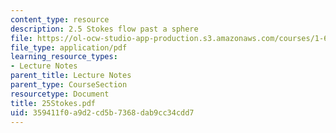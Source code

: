```yaml
---
content_type: resource
description: 2.5 Stokes flow past a sphere
file: https://ol-ocw-studio-app-production.s3.amazonaws.com/courses/1-63-advanced-fluid-dynamics-of-the-environment-fall-2002/359411f0a9d2cd5b7368dab9cc34cdd7_25Stokes.pdf
file_type: application/pdf
learning_resource_types:
- Lecture Notes
parent_title: Lecture Notes
parent_type: CourseSection
resourcetype: Document
title: 25Stokes.pdf
uid: 359411f0-a9d2-cd5b-7368-dab9cc34cdd7
---
```


